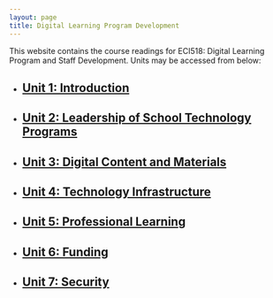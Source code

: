 ```yaml
---
layout: page
title: Digital Learning Program Development
---
```


This website contains the course readings for ECI518: Digital Learning Program and Staff Development. Units may be accessed from below:

<ul class="list-group">
    <li class="list-group-item"><h2><a href="intro/1_intro.html">Unit 1: Introduction</a></h2></li>
    <li class="list-group-item"><h2><a href="leadership/1_intro.html">Unit 2: Leadership of School Technology Programs</a></h2></li>
    <li class="list-group-item"><h2><a href="content/1_intro.html">Unit 3: Digital Content and Materials</a></h2></li>
    <li class="list-group-item"><h2><a href="devices/1_intro.html">Unit 4: Technology Infrastructure</a></h2></li>
    <li class="list-group-item"><h2><a href="pl/1_intro.html">Unit 5: Professional Learning</a></h2></li>
    <li class="list-group-item"><h2><a href="funding/1_intro.html">Unit 6: Funding</a></h2></li>
    <li class="list-group-item"><h2><a href="cybersecurity/1_intro.html">Unit 7: Security</a></h2></li>
</ul>